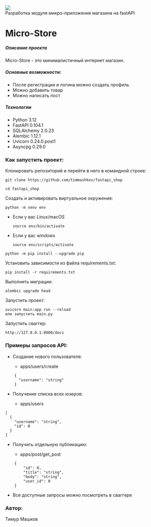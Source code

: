 <div id="header" align="'center">
    <img src="https://camo.githubusercontent.com/9eb3fdcaa648566c6a055c75fc17dbaf3849b11ede8019397a30d2092fdcd3be/68747470733a2f2f7374617469632e7769787374617469632e636f6d2f6d656469612f3262653163655f38363435363739303038343534313865626664363165323937363337343634647e6d76322e676966">
</div>
Разработка модуля микро-приложения магазина на fastAPI

# Micro-Store  
##### Описание проекта 
Micro-Store  - это минималистичный интернет магазин. 
##### Основные возможности:
* После регистрации и логина можно создать профиль
* Можно добавить товар
* Можно написать пост
##### Технологии 
  
 - Python 3.12   
 - FastAPI 0.104.1
 - SQLAlchemy 2.0.23
 - Alembic 1.12.1
 - Uvicorn 0.24.0.post1
 - Asyncpg 0.29.0
  
### Как запустить проект:

Клонировать репозиторий и перейти в него в командной строке:

```
git clone https://github.com/timmashkov/fastapi_shop
```

```
cd fastapi_shop
```

Cоздать и активировать виртуальное окружение:

```
python -m venv env
```

* Если у вас Linux/macOS

    ```
    source env/bin/activate
    ```

* Если у вас windows

    ```
    source env/scripts/activate
    ```

```
python -m pip install --upgrade pip
```

Установить зависимости из файла requirements.txt:

```
pip install -r requirements.txt
```

Выполнить миграции:

```
alembic upgrade head
```

Запустить проект:

```
uvicorn main:app run --reload
или запустить main.py
```
Запустить сваггер:
```
http://127.0.0.1:8000/docs
```

### Примеры запросов API:
* Создание нового пользователя:
  
  - apps/users/create
```
    {
      "username": "string"
    }

``` 
* Получение списка всех юзеров: 

  - apps/users
```
[
  {
    "username": "string",
    "id": 0
  }
]

``` 

* Получить отдельную публикацию: 

  - apps/post/get_post

```
    {
        "id": 0,
        "title": "string",
        "body": "string",
        "user_id": 0
    }    

```

* Все доступные запросы можно посмотреть в сваггере

### Автор:
Тимур Машков
